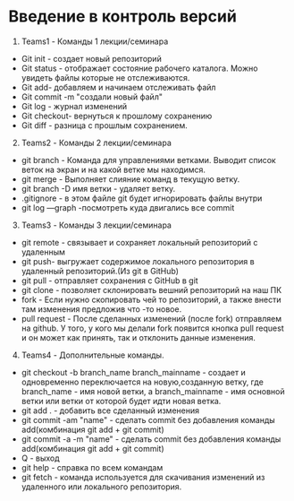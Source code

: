 # Введение в контроль версий
1. Teams1 - Команды 1 лекции/семинара
- Git init - создает новый репозиторий
- Git status - отображает состояние рабочего каталога. Можно увидеть файлы которые не отслеживаются.
- Git add- добавляем и начинаем отслеживать файл
- Git commit -m "создали новый файл"
- Git log - журнал изменений
- Git checkout- вернуться к прошлому сохранению
- Git diff - разница с прошлым сохранением.

2. Teams2 - Команды 2 лекции/семинара
- git branch - Команда для управлениями ветками. Выводит список веток на экран и на какой ветке мы находимся.
- git merge - Выполняет слияние команд в текущую ветку.
- git branch -D имя ветки - удаляет ветку.
- .gitignore - в этом файле git будет игнорировать файлы внутри
- git log —graph -посмотреть куда двигались все commit
3. Teams3 - Команды 3 лекции/семинара
- git remote - связывает и сохраняет локальный репозиторий с удаленным
- git push- выгружает содержимое локального репозитория в удаленный репозиторий.(Из git в GitHub)
- git pull - отправляет сохранения с GitHub в git
- git clone - позволяет склонировать вешний репозиторий на наш ПК
- fork - Если нужно скопировать чей то репозиторий, а также внести там изменения предложив что -то новое.
- pull request - После сделанных изменений (после fork) отправляем на github. У того, у кого мы делали fork появится кнопка pull request и он может как принять, так и отклонить данные изменения.
4. Teams4 - Дополнительные команды.
- git checkout -b branch_name branch_mainname - создает и одновременно переключается на новую,созданную ветку, где branch_name - имя новой ветки, а branch_mainname - имя основной ветки или ветки от которой будет идти новая ветка.
- git add . - добавить все сделанный изменения
- git commit -am "name" - сделать commit без добавления команды add(комбинация git add + git commit)
- git commit -a -m "name" - сделать commit без добавления команды add(комбинация git add + git commit)
- Q - выход
- git help - справка по всем командам
- git fetch - команда используется для скачивания изменений из удаленного или локального репозитория.
